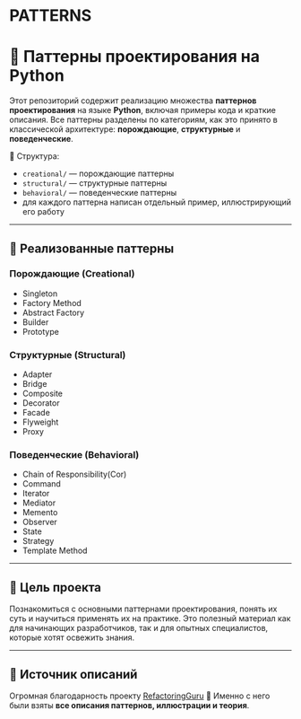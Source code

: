 # PATTERNS

# 🧠 Паттерны проектирования на Python

Этот репозиторий содержит реализацию множества **паттернов проектирования** на языке **Python**, включая примеры кода и краткие описания. Все паттерны разделены по категориям, как это принято в классической архитектуре: **порождающие**, **структурные** и **поведенческие**.

📁 Структура:
- `creational/` — порождающие паттерны
- `structural/` — структурные паттерны
- `behavioral/` — поведенческие паттерны
- для каждого паттерна написан отдельный пример, иллюстрирующий его работу

---

## 🔧 Реализованные паттерны

### Порождающие (Creational)

- Singleton
- Factory Method
- Abstract Factory
- Builder
- Prototype

### Структурные (Structural)

- Adapter
- Bridge
- Composite
- Decorator
- Facade
- Flyweight
- Proxy

### Поведенческие (Behavioral)

- Chain of Responsibility(Cor)
- Command
- Iterator
- Mediator
- Memento
- Observer
- State
- Strategy
- Template Method

---

## 📌 Цель проекта

Познакомиться с основными паттернами проектирования, понять их суть и научиться применять их на практике. Это полезный материал как для начинающих разработчиков, так и для опытных специалистов, которые хотят освежить знания.

---

## 📝 Источник описаний

Огромная благодарность проекту [RefactoringGuru](https://refactoringguru.cn/ru) 🙏
Именно с него были взяты **все описания паттернов, иллюстрации и теория**.
